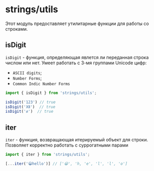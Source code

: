 # strings/utils

Этот модуль предоставляет утилитарные функции для работы со строками.

## isDigit

`isDigit` - функция, определяющая явлется ли переданная строка числом или нет. 
Умеет работать с 3-мя группами Unicode цифр:
  - `ASCII digits`;
  - `Number Forms`;
  - `Common Indic Number Forms`


```js
import { isDigit } from 'strings/utils';

isDigit('123') // true
isDigit('Ⅻ')  // true
isDigit('꠵')  // true
```

## iter

`iter` - функция, возвращающая итерируемый объект для строки. Позволяет корректно работать с суррогатными парами


```js
import { iter } from 'strings/utils';

[...iter('😀hello')] // ['😀', 'h, 'e', 'l', 'l', 'o']
```